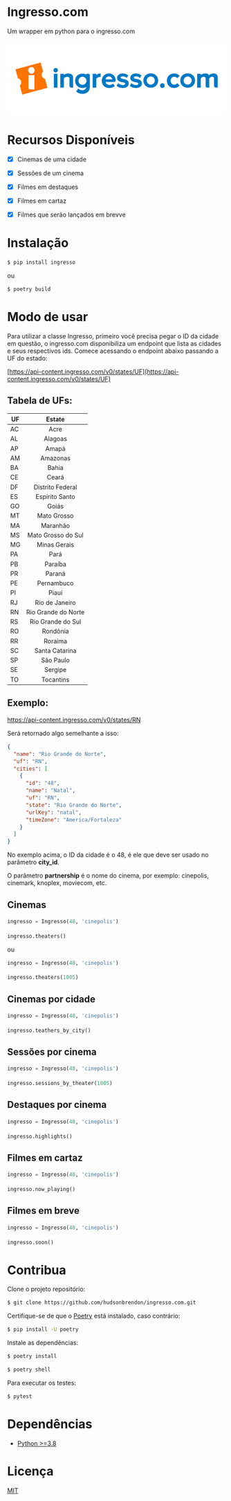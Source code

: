 # Ingresso.com

Um wrapper em python para o ingresso.com

![Logo](logo.png)

# Recursos Disponíveis

- [x] Cinemas de uma cidade

- [x] Sessões de um cinema

- [x] Filmes em destaques

- [x] Filmes em cartaz

- [x] Filmes que serão lançados em brevve

# Instalação

```bash
$ pip install ingresso
```
ou

```bash
$ poetry build
```

# Modo de usar

Para utilizar a classe Ingresso, primeiro você precisa pegar o ID da cidade em questão, o ingresso.com disponibiliza um endpoint que lista as cidades e seus respectivos ids. Comece acessando o endpoint abaixo passando a UF do estado:

[https://api-content.ingresso.com/v0/states/UF](https://api-content.ingresso.com/v0/states/UF)

## Tabela de UFs:
| UF        | Estate  |
| --------- |:-----:|
| AC      | Acre |
| AL      | Alagoas |
| AP      | Amapá |
| AM      | Amazonas |
| BA      | Bahia |
| CE      | Ceará |
| DF      | Distrito Federal |
| ES      | Espírito Santo |
| GO      | Goiás |
| MT      | Mato Grosso |
| MA      | Maranhão |
| MS      | Mato Grosso do Sul |
| MG      | Minas Gerais |
| PA      | Pará |
| PB      | Paraíba |
| PR      | Paraná |
| PE      | Pernambuco |
| PI      | Piauí |
| RJ      | Rio de Janeiro |
| RN      | Rio Grande do Norte |
| RS      | Rio Grande do Sul |
| RO      | Rondônia |
| RR      | Roraima |
| SC      | Santa Catarina |
| SP      | São Paulo |
| SE      | Sergipe |
| TO      | Tocantins |

## Exemplo:

https://api-content.ingresso.com/v0/states/RN

Será retornado algo semelhante a isso:

```json
{
  "name": "Rio Grande do Norte",
  "uf": "RN",
  "cities": [
    {
      "id": "48",
      "name": "Natal",
      "uf": "RN",
      "state": "Rio Grande do Norte",
      "urlKey": "natal",
      "timeZone": "America/Fortaleza"
    }
  ]
}
```

No exemplo acima, o ID da cidade é o 48, é ele que deve ser usado no parâmetro **city_id**.

O parâmetro **partnership** é o nome do cinema, por exemplo: cinepolis, cinemark, knoplex, moviecom, etc.

## Cinemas

```python
ingresso = Ingresso(48, 'cinepolis')

ingresso.theaters()
```
ou 

```python
ingresso = Ingresso(48, 'cinepolis')

ingresso.theaters(1005)
```

## Cinemas por cidade

```python
ingresso = Ingresso(48, 'cinepolis')

ingresso.teathers_by_city()
```

## Sessões por cinema

```python
ingresso = Ingresso(48, 'cinepolis')

ingresso.sessions_by_theater(1005)
```

## Destaques por cinema

```python
ingresso = Ingresso(48, 'cinepolis')

ingresso.highlights()
```

## Filmes em cartaz

```python
ingresso = Ingresso(48, 'cinepolis')

ingresso.now_playing()
```

## Filmes em breve

```python
ingresso = Ingresso(48, 'cinepolis')

ingresso.soon()
```

# Contribua

Clone o projeto repositório:

```bash
$ git clone https://github.com/hudsonbrendon/ingresso.com.git
```

Certifique-se de que o [Poetry](https://python-poetry.org/) está instalado, caso contrário:

```bash
$ pip install -U poetry
```

Instale as dependências:

```bash
$ poetry install
```

```bash
$ poetry shell
```

Para executar os testes:

```bash
$ pytest
```

# Dependências

- [Python >=3.8](https://www.python.org/downloads/release/python-3813/)

# Licença

[MIT](http://en.wikipedia.org/wiki/MIT_License)